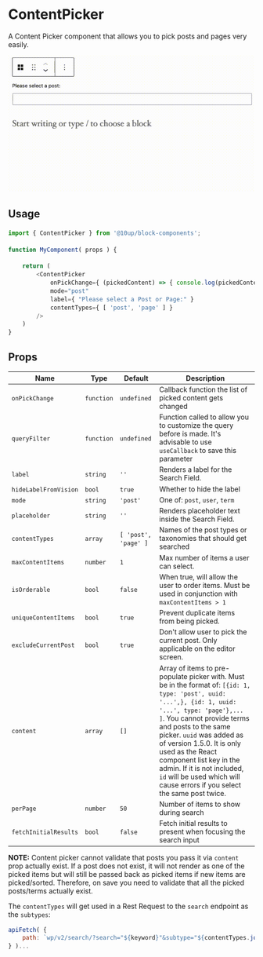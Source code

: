 # ContentPicker

A Content Picker component that allows you to pick posts and pages very easily.

![Content picker in action](../../images/content-picker.gif)

## Usage

```js
import { ContentPicker } from '@10up/block-components';

function MyComponent( props ) {

    return (
        <ContentPicker
            onPickChange={ (pickedContent) => { console.log(pickedContent) } }
            mode="post"
            label={ "Please select a Post or Page:" }
            contentTypes={ [ 'post', 'page' ] }
        />
    )
}
```

## Props

| Name                 | Type       | Default              | Description                                                                                                                                                                                                                                                                                                                                                                                                            |
|----------------------|------------|----------------------|------------------------------------------------------------------------------------------------------------------------------------------------------------------------------------------------------------------------------------------------------------------------------------------------------------------------------------------------------------------------------------------------------------------------|
| `onPickChange`        | `function` | `undefined`          | Callback function the list of picked content gets changed                                                                                                                                                                                                                                                                                                                                                              |
| `queryFilter`         | `function` | `undefined`          | Function called to allow you to customize the query before is made. It's advisable to use `useCallback` to save this parameter                                                                                                                                                                                                                                                                                         |
| `label`               | `string`   | `''`                 | Renders a label for the Search Field.
| `hideLabelFromVision` | `bool`     | `true`               | Whether to hide the label |
| `mode`                | `string`   | `'post'`             | One of: `post`, `user`, `term`                                                                                                                                                                                                                                                                                                                                                                                         |
| `placeholder`         | `string`   | `''`                 | Renders placeholder text inside the Search Field.                                                                                                                                                                                                                                                                                                                                                                      |
| `contentTypes`        | `array`    | `[ 'post', 'page' ]` | Names of the post types or taxonomies that should get searched                                                                                                                                                                                                                                                                                                                                                         |
| `maxContentItems`     | `number`   | `1`                  | Max number of items a user can select.                                                                                                                                                                                                                                                                                                                                                                                 |
| `isOrderable`         | `bool`     | `false`              | When true, will allow the user to order items. Must be used in conjunction with `maxContentItems > 1`                                                                                                                                                                                                                                                                                                                  |
| `uniqueContentItems`  | `bool`     | `true`               | Prevent duplicate items from being picked.                                                                                                                                                                                                                                                                                                                                                                             |
| `excludeCurrentPost`  | `bool`     | `true`               | Don't allow user to pick the current post. Only applicable on the editor screen.                                                                                                                                                                                                                                                                                                                                       |
| `content`             | `array`    | `[]`                 | Array of items to pre-populate picker with. Must be in the format of: `[{id: 1, type: 'post', uuid: '...',}, {id: 1, uuid: '...', type: 'page'},... ]`. You cannot provide terms and posts to the same picker. `uuid` was added as of version 1.5.0. It is only used as the React component list key in the admin. If it is not included, `id` will be used which will cause errors if you select the same post twice. |
| `perPage`             | `number`   | `50`                 | Number of items to show during search
| `fetchInitialResults` | `bool`     | `false`               | Fetch initial results to present when focusing the search input                                                                                          |                                                                                                                                                                                                                                                                                                                                                                                  |
__NOTE:__ Content picker cannot validate that posts you pass it via `content` prop actually exist. If a post does not exist, it will not render as one of the picked items but will still be passed back as picked items if new items are picked/sorted. Therefore, on save you need to validate that all the picked posts/terms actually exist.

The `contentTypes` will get used in a Rest Request to the `search` endpoint as the `subtypes`:

```js
apiFetch( {
    path: `wp/v2/search/?search="${keyword}"&subtype="${contentTypes.join(',')}"&type=${mode}`
} )...
```
